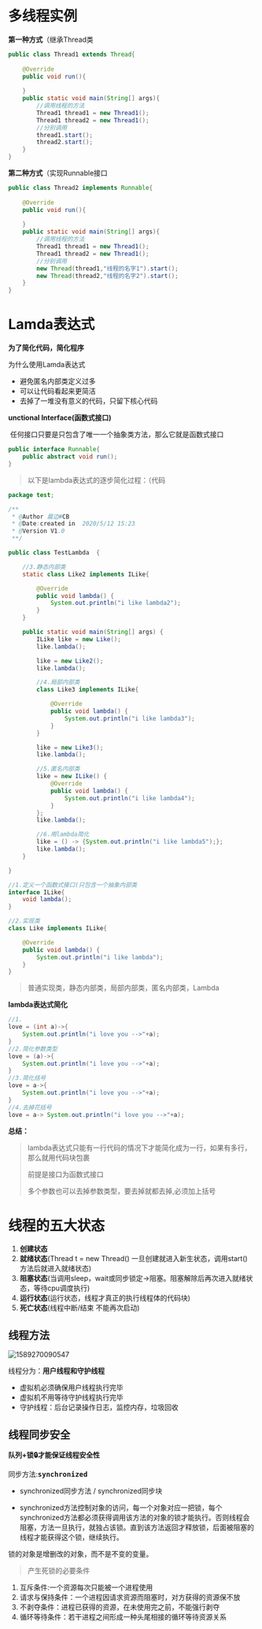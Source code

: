 # 多线程实例

**第一种方式**（继承Thread类

```java
public class Thread1 extends Thread{
    
    @Override
    public void run(){
        
    }
    public static void main(String[] args){
        //调用线程的方法
        Thread1 thread1 = new Thread1();
        Thread1 thread2 = new Thread1();
        //分别调用
     	thread1.start();
        thread2.start();
    }
}
```



**第二种方式**（实现Runnable接口 

```java
public class Thread2 implements Runnable{
    
    @Override
    public void run(){
        
    }
    public static void main(String[] args){
        //调用线程的方法
        Thread1 thread1 = new Thread1();
        Thread1 thread2 = new Thread1();
        //分别调用
     	new Thread(thread1,"线程的名字1").start();
        new Thread(thread2,"线程的名字2").start();
    }
}
```



# Lamda表达式

**为了简化代码，简化程序**

为什么使用Lamda表达式

* 避免匿名内部类定义过多
* 可以让代码看起来更简洁
* 去掉了一堆没有意义的代码，只留下核心代码

**unctional Interface(函数式接口)**

​	任何接口只要是只包含了唯一一个抽象类方法，那么它就是函数式接口

```java
public interface Runnable{
    public abstract void run();
}
```

> 以下是lambda表达式的逐步简化过程：（代码

```java
package test;

/**
 * @Author 晨边#CB
 * @Date:created in  2020/5/12 15:23
 * @Version V1.0
 **/

public class TestLambda  {

    //3.静态内部类
    static class Like2 implements ILike{

        @Override
        public void lambda() {
            System.out.println("i like lambda2");
        }
    }

    public static void main(String[] args) {
        ILike like = new Like();
        like.lambda();

        like = new Like2();
        like.lambda();

        //4.局部内部类
        class Like3 implements ILike{

            @Override
            public void lambda() {
                System.out.println("i like lambda3");
            }
        }

        like = new Like3();
        like.lambda();

        //5.匿名内部类
        like = new ILike() {
            @Override
            public void lambda() {
                System.out.println("i like lambda4");
            }
        };
        like.lambda();

        //6.用lambda简化
        like = () -> {System.out.println("i like lambda5");};
        like.lambda();
    }

}

//1.定义一个函数式接口(只包含一个抽象内部类
interface ILike{
    void lambda();
}

//2.实现类
class Like implements ILike{

    @Override
    public void lambda() {
        System.out.println("i like lambda");
    }
}

```

> 普通实现类，静态内部类，局部内部类，匿名内部类，Lambda

**lambda表达式简化**

```java
//1.
love = (int a)->{
    System.out.println("i love you -->"+a);
}
//2.简化参数类型
love = (a)->{
    System.out.println("i love you -->"+a);
}
//3.简化括号
love = a->{
    System.out.println("i love you -->"+a);
}
//4.去掉花括号
love = a-> System.out.println("i love you -->"+a);
```

 **总结：**

> lambda表达式只能有一行代码的情况下才能简化成为一行，如果有多行，那么就用代码块包裹
>
>  前提是接口为函数式接口
>
> 多个参数也可以去掉参数类型，要去掉就都去掉,必须加上括号

# 线程的五大状态

1. **创建状态**
2. **就绪状态**(Thread t = new Thread() 一旦创建就进入新生状态，调用start() 方法后就进入就绪状态)
3. **阻塞状态**(当调用sleep，wait或同步锁定->阻塞。阻塞解除后再次进入就绪状态，等待cpu调度执行)
4. **运行状态**(运行状态，线程才真正的执行线程体的代码块)
5. **死亡状态**(线程中断/结束 不能再次启动)

## 线程方法

![1589270090547](C:\Users\晨边\AppData\Roaming\Typora\typora-user-images\1589270090547.png)



线程分为：**用户线程和守护线程**

* 虚拟机必须确保用户线程执行完毕
* 虚拟机不用等待守护线程执行完毕
* 守护线程：后台记录操作日志，监控内存，垃圾回收

## 线程同步安全

**队列+锁🔒才能保证线程安全性**

同步方法:<kbd>**synchronized**</kbd>

* synchronized同步方法 / synchronized同步块

* synchronized方法控制对象的访问，每一个对象对应一把锁，每个synchronized方法都必须获得调用该方法的对象的锁才能执行。否则线程会阻塞，方法一旦执行，就独占该锁。直到该方法返回才释放锁，后面被阻塞的线程才能获得这个锁，继续执行。

锁的对象是增删改的对象，而不是不变的变量。

> 产生死锁的必要条件

1. 互斥条件:一个资源每次只能被一个进程使用
2. 请求与保持条件：一个进程因请求资源而阻塞时，对方获得的资源保不放
3. 不剥夺条件：进程已获得的资源，在未使用完之前，不能强行剥夺
4. 循环等待条件：若干进程之间形成一种头尾相接的循环等待资源关系





















